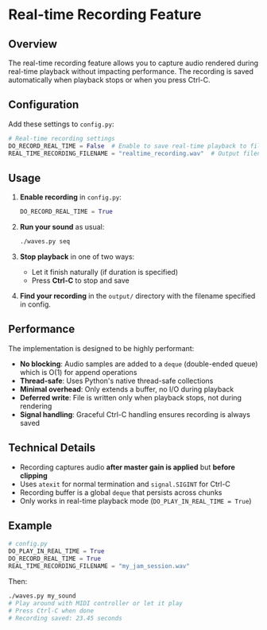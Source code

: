 # Real-time Recording Feature

## Overview

The real-time recording feature allows you to capture audio rendered during real-time playback without impacting performance. The recording is saved automatically when playback stops or when you press Ctrl-C.

## Configuration

Add these settings to `config.py`:

```python
# Real-time recording settings
DO_RECORD_REAL_TIME = False  # Enable to save real-time playback to file
REAL_TIME_RECORDING_FILENAME = "realtime_recording.wav"  # Output filename in OUTPUT_DIR
```

## Usage

1. **Enable recording** in `config.py`:
   ```python
   DO_RECORD_REAL_TIME = True
   ```

2. **Run your sound** as usual:
   ```bash
   ./waves.py seq
   ```

3. **Stop playback** in one of two ways:
   - Let it finish naturally (if duration is specified)
   - Press **Ctrl-C** to stop and save

4. **Find your recording** in the `output/` directory with the filename specified in config.

## Performance

The implementation is designed to be highly performant:

- **No blocking**: Audio samples are added to a `deque` (double-ended queue) which is O(1) for append operations
- **Thread-safe**: Uses Python's native thread-safe collections
- **Minimal overhead**: Only extends a buffer, no I/O during playback
- **Deferred write**: File is written only when playback stops, not during rendering
- **Signal handling**: Graceful Ctrl-C handling ensures recording is always saved

## Technical Details

- Recording captures audio **after master gain is applied** but **before clipping**
- Uses `atexit` for normal termination and `signal.SIGINT` for Ctrl-C
- Recording buffer is a global `deque` that persists across chunks
- Only works in real-time playback mode (`DO_PLAY_IN_REAL_TIME = True`)

## Example

```python
# config.py
DO_PLAY_IN_REAL_TIME = True
DO_RECORD_REAL_TIME = True
REAL_TIME_RECORDING_FILENAME = "my_jam_session.wav"
```

Then:
```bash
./waves.py my_sound
# Play around with MIDI controller or let it play
# Press Ctrl-C when done
# Recording saved: 23.45 seconds
```
